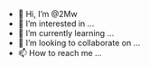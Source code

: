 - 👋 Hi, I’m @2Mw
- 👀 I’m interested in ...
- 🌱 I’m currently learning ...
- 💞️ I’m looking to collaborate on ...
- 📫 How to reach me ...

<!---
2Mw/2Mw is a ✨ special ✨ repository because its `README.md` (this file) appears on your GitHub profile.
You can click the Preview link to take a look at your changes.
--->
